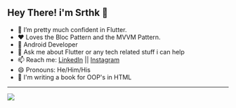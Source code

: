 ## Hey There! i'm Srthk  👋

- 🌱 I’m pretty much confident in Flutter.
- ♥️ Loves the Bloc Pattern and the MVVM Pattern.
- 🤔 Android Developer
- 💬 Ask me about Flutter or any tech related stuff i can help
- 📫 Reach me: [LinkedIn](https://www.linkedin.com/in/srthk-pthk-7a673a170/) || [Instagram](https://www.instagram.com/mr_insomaniac/)
- 😄 Pronouns: He/Him/His
- 🤫 I'm writing a book for OOP's in HTML
 <hr>
<img src="https://github-readme-stats.vercel.app/api?username=srthkpthk&title_color=fff&text_color=9f9f9f&bg_color=151515">

